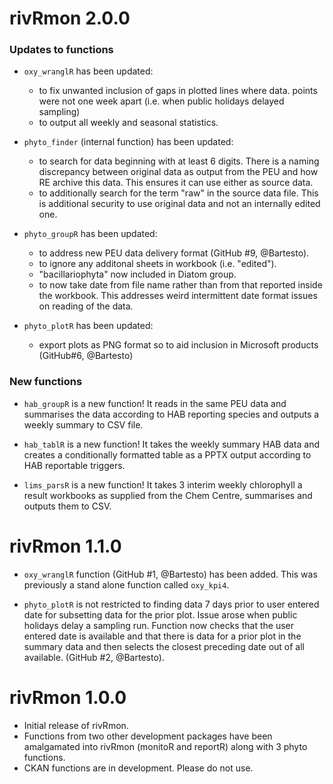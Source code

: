 # rivRmon 2.0.0

### Updates to functions

* `oxy_wranglR` has been updated:
     + to fix unwanted inclusion of gaps in plotted lines where data. 
     points were not one week apart (i.e. when public holidays delayed sampling)
     + to output all weekly and seasonal statistics.
     
* `phyto_finder` (internal function) has been updated:
     + to search for data beginning with at least 6 digits. There is a naming 
     discrepancy between original data as output from the PEU and how RE archive
     this data. This ensures it can use either as source data.
     + to additionally search for the term "raw" in the source data file. This 
     is additional security to use original data and not an internally edited 
     one.
     
* `phyto_groupR` has been updated:
     + to address new PEU data delivery format (GitHub #9, @Bartesto).
     + to ignore any additonal sheets in workbook (i.e. "edited").
     + "bacillariophyta" now included in Diatom group.
     + to now take date from file name rather than from that reported inside the
     workbook. This addresses weird intermittent date format issues on reading of 
     the data.
     
* `phyto_plotR` has been updated:
     + export plots as PNG format so to aid inclusion in Microsoft products 
     (GitHub#6, @Bartesto)
     
### New functions
     
* `hab_groupR` is a new function! It reads in the same PEU data and summarises 
the data according to HAB reporting species and outputs a weekly summary to CSV 
file.

* `hab_tablR` is a new function! It takes the weekly summary HAB data and 
creates a conditionally formatted table as a PPTX output according to HAB 
reportable triggers.

* `lims_parsR` is a new function! It takes 3 interim weekly chlorophyll a result 
workbooks as supplied from the Chem Centre, summarises and outputs them to CSV.

# rivRmon 1.1.0

* `oxy_wranglR` function (GitHub #1, @Bartesto) has been added. This was 
previously a stand alone function called `oxy_kpi4`.

* `phyto_plotR` is not restricted to finding data 7 days prior to user entered
date for subsetting data for the prior plot. Issue arose when public holidays
delay a sampling run. Function now checks that the user entered date is 
available and that there is data for a prior plot in the summary data and then 
selects the closest preceding date out of all available. (GitHub #2, @Bartesto).


# rivRmon 1.0.0

* Initial release of rivRmon.
* Functions from two other development packages have been amalgamated into 
rivRmon (monitoR and reportR) along with 3 phyto functions.
* CKAN functions are in development. Please do not use.